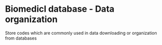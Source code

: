 # Biomedicl database - Data organization
Store codes which are commonly used in data downloading or organization from databases

